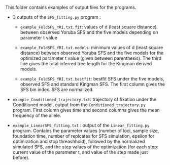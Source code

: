 This folder contains examples of output files for the programs.

- 3 outputs of the `SFS_fitting.py` program :
  * `example_FoldSFS_YRI.txt.fit`: values of d (least square distance) between observed Yoruba SFS and the five models depending on parameter t value

  * `example_FoldSFS_YRI.txt.models`: minimum values of d (least square distance) between observed Yoruba SFS and the five models for the optimized parameter t value (given between parenthesis). The third line gives the total inferred tree length for the Kingman derived models. 

  * `example_FoldSFS_YRI.txt.bestfit`: bestfit SFS under the five models, observed SFS and standard Kingman SFS. The first column gives the SFS bin index. SFS are normalized.

- `example_Conditioned_trajectory.txt`: trajectory of fixation under the Conditioned model, output from the `Conditioned_trajectory.py` program. First column gives time and second columns gives the mean frequency of the allele.

- `example_LinearSFS_fitting.txt` : output of the `Linear_fitting.py` program. Contains the parameter values (number of loci, sample size, foundation time, number of replcates for SFS simulation, epsilon for optimization and stop threashhold), followed by the normalized simulated SFS, and the step values of the optimization (for each step: current value of the parameter t, and value of the step made just before).